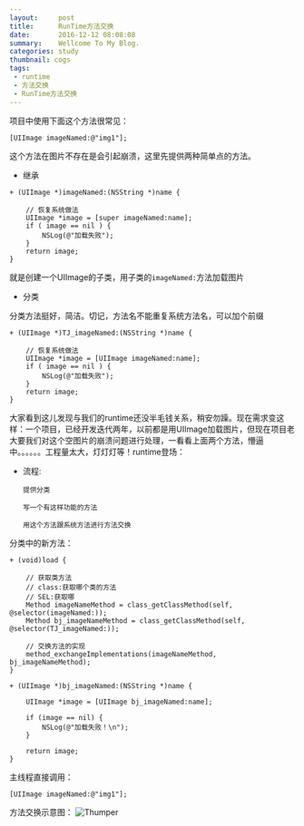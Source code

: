 ```yaml
---
layout:     post
title:      RunTime方法交换
date:       2016-12-12 08:08:08
summary:    Wellcome To My Blog.
categories: study
thumbnail: cogs
tags:
 - runtime
 - 方法交换
 - RunTime方法交换
---
```

项目中使用下面这个方法很常见：

```
[UIImage imageNamed:@"img1"];
```
这个方法在图片不存在是会引起崩溃，这里先提供两种简单点的方法。

- 继承

```
+ (UIImage *)imageNamed:(NSString *)name {

    // 恢复系统做法
    UIImage *image = [super imageNamed:name];
    if ( image == nil ) {
        NSLog(@"加载失败");
    }
    return image;
}
```
就是创建一个UIImage的子类，用子类的`imageNamed:`方法加载图片

- 分类

分类方法挺好，简洁。切记，方法名不能重复系统方法名，可以加个前缀

```
+ (UIImage *)TJ_imageNamed:(NSString *)name {

    // 恢复系统做法
    UIImage *image = [UIImage imageNamed:name];
    if ( image == nil ) {
        NSLog(@"加载失败");
    }
    return image;
}
```
大家看到这儿发现与我们的runtime还没半毛钱关系，稍安勿躁。现在需求变这样：一个项目，已经开发迭代两年，以前都是用UIImage加载图片，但现在项目老大要我们对这个空图片的崩溃问题进行处理，一看看上面两个方法，懵逼中。。。。。。工程量太大，灯灯灯等！runtime登场：

- 流程:

	 `提供分类`
	 
	 `写一个有这样功能的方法`
	 
	 `用这个方法跟系统方法进行方法交换`

分类中的新方法：

```
+ (void)load {

    // 获取类方法
    // class:获取哪个类的方法
    // SEL:获取哪
    Method imageNameMethod = class_getClassMethod(self, @selector(imageNamed:));
    Method bj_imageNameMethod = class_getClassMethod(self, @selector(TJ_imageNamed:));

    // 交换方法的实现
    method_exchangeImplementations(imageNameMethod, bj_imageNameMethod);
}

+ (UIImage *)bj_imageNamed:(NSString *)name {

    UIImage *image = [UIImage bj_imageNamed:name];

    if (image == nil) {
        NSLog(@"加载失败！\n");
    }

    return image;
}

```

主线程直接调用：

```
[UIImage imageNamed:@"img1"];
```

方法交换示意图：
![Thumper](http://pic.yupoo.com/joshpell/G5XK4VgE/rDp9G.png)






